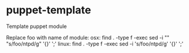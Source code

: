 puppet-template
===============

Template puppet module

Replace foo with name of module:
osx: find . -type f -exec sed -i "" "s/foo/ntpd/g" '{}' ';'
linux: find . -type f -exec sed -i 's/foo/ntpd/g' '{}' ';' 
